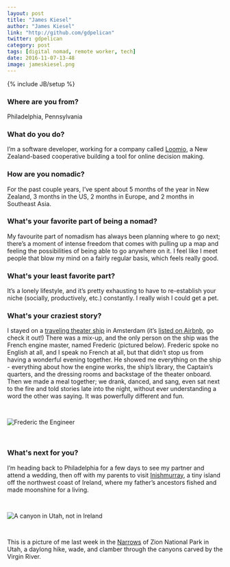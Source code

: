 ```yaml
---
layout: post
title: "James Kiesel"
author: "James Kiesel"
link: "http://github.com/gdpelican"
twitter: gdpelican
category: post
tags: [digital nomad, remote worker, tech]
date: 2016-11-07-13-48
image: jameskiesel.png
---
```

{% include JB/setup %}

### Where are you from?
Philadelphia, Pennsylvania

### What do you do?
I’m a software developer, working for a company called [Loomio](https://www.loomio.org/), a New Zealand-based cooperative building a tool for online decision making.

### How are you nomadic?
For the past couple years, I’ve spent about 5 months of the year in New Zealand, 3 months in the US, 2 months in Europe, and 2 months in Southeast Asia.

### What's your favorite part of being a nomad?
My favourite part of nomadism has always been planning where to go next; there’s a moment of intense freedom that comes with pulling up a map and feeling the possibilities of being able to go anywhere on it. I feel like I meet people that blow my mind on a fairly regular basis, which feels really good.

### What's your least favorite part?
It’s a lonely lifestyle, and it’s pretty exhausting to have to re-establish your niche (socially, productively, etc.) constantly. I really wish I could get a pet.


### What's your craziest story?
I stayed on a [traveling theater ship](http://www.azart.org/) in Amsterdam (it’s [listed on Airbnb](https://www.airbnb.com/rooms/8350742), go check it out!) There was a mix-up, and the only person on the ship was the French engine master, named Frederic (pictured below). Frederic spoke no English at all, and I speak no French at all, but that didn’t stop us from having a wonderful evening together. He showed me everything on the ship - everything about how the engine works, the ship’s library, the Captain’s quarters, and the dressing rooms and backstage of the theater onboard. Then we made a meal together; we drank, danced, and sang, even sat next to the fire and told stories late into the night, without ever understanding a word the other was saying. It was powerfully different and fun.

<img src="{{ BASE_PATH }}/assets/img/posts/jameskiesel-alt.JPG" title="Frederic the Engineer" style="padding: 30px 0;" />

### What's next for you?
I’m heading back to Philadelphia for a few days to see my partner and attend a wedding, then off with my parents to visit [Inishmurray](https://en.wikipedia.org/wiki/Inishmurray), a tiny island off the northwest coast of Ireland, where my father’s ancestors fished and made moonshine for a living.

<img src="{{ BASE_PATH }}/assets/img/posts/jameskiesel-alt2.JPG" title="A canyon in Utah, not in Ireland" style="padding: 30px 0;" />

This is a picture of me last week in the [Narrows](https://www.nps.gov/zion/planyourvisit/thenarrows.htm) of Zion National Park in Utah, a daylong hike, wade, and clamber through the canyons carved by the Virgin River.
